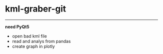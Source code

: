# kml-graber-git
---
**need PyQt5**

- open bad kml file
- read and analys from pandas
- create graph in plotly
